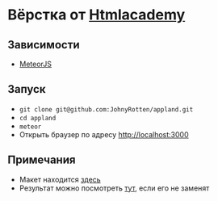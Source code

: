 # Вёрстка от [Htmlacademy](https://htmlacademy.ru/)

## Зависимости

* [MeteorJS](https://meteor.com)

## Запуск

* `git clone git@github.com:JohnyRotten/appland.git`
* `cd appland`
* `meteor`
* Открыть браузер по адресу [http://localhost:3000](http://localhost:3000)

## Примечания

* Макет находится [здесь](https://yadi.sk/i/XiHUW8XAkHKA5)
* Результат можно посмотреть [тут](#), если его не заменят
